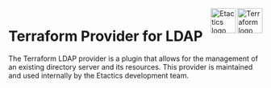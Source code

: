 <a href="https://terraform.io">
    <img src="https://cdn.rawgit.com/hashicorp/terraform-website/master/content/source/assets/images/logo-hashicorp.svg" alt="Terraform logo" title="Terraform" align="right" height="50" />
</a>

<a href="https://etactics.com">
    <img src="https://github.com/etacticsinc/terraform-provider-ldap/etactics-logo.svg" alt="Etactics logo" title="Etactics" align="right" height="50" />
</a>

# Terraform Provider for LDAP

The Terraform LDAP provider is a plugin that allows for the management of an existing directory server and its resources. This provider is maintained and used internally by the Etactics development team.
